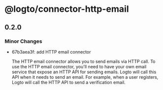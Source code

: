 # @logto/connector-http-email

## 0.2.0

### Minor Changes

- 67b3aea3f: add HTTP email connector

  The HTTP email connector allows you to send emails via HTTP call. To use the HTTP email connector, you'll need to have your own email service that expose an HTTP API for sending emails. Logto will call this API when it needs to send an email. For example, when a user registers, Logto will call the HTTP API to send a verification email.
